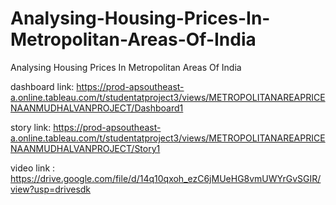 # Analysing-Housing-Prices-In-Metropolitan-Areas-Of-India
Analysing Housing Prices In Metropolitan Areas Of India

dashboard link: https://prod-apsoutheast-a.online.tableau.com/t/studentatproject3/views/METROPOLITANAREAPRICENAANMUDHALVANPROJECT/Dashboard1

story link: https://prod-apsoutheast-a.online.tableau.com/t/studentatproject3/views/METROPOLITANAREAPRICENAANMUDHALVANPROJECT/Story1

video link :  https://drive.google.com/file/d/14q10qxoh_ezC6jMUeHG8vmUWYrGvSGIR/view?usp=drivesdk
